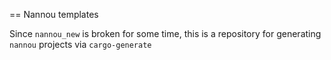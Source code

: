== Nannou templates

<!-- todo: replace with links -->
Since `nannou_new` is broken for some time, this is a repository for generating `nannou` projects via `cargo-generate`

